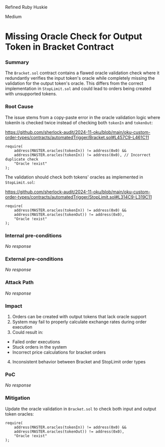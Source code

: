 Refined Ruby Huskie

Medium

# Missing Oracle Check for Output Token in Bracket Contract

### Summary

The `Bracket.sol` contract contains a flawed oracle validation check where it redundantly verifies the input token's oracle while completely missing the validation for the output token's oracle. This differs from the correct implementation in `StopLimit.sol` and could lead to orders being created with unsupported tokens.



### Root Cause

The issue stems from a copy-paste error in the oracle validation logic where tokenIn is checked twice instead of checking both `tokenIn` and `tokenOut`:

https://github.com/sherlock-audit/2024-11-oku/blob/main/oku-custom-order-types/contracts/automatedTrigger/Bracket.sol#L457C9-L461C11

```solidity
require(
    address(MASTER.oracles(tokenIn)) != address(0x0) &&
    address(MASTER.oracles(tokenIn)) != address(0x0), // Incorrect duplicate check
    "Oracle !exist"
);
```

The validation should check both tokens' oracles as implemented in `StopLimit.sol`:

https://github.com/sherlock-audit/2024-11-oku/blob/main/oku-custom-order-types/contracts/automatedTrigger/StopLimit.sol#L314C9-L319C11

```solidity
require(
    address(MASTER.oracles(tokenIn)) != address(0x0) &&
    address(MASTER.oracles(tokenOut)) != address(0x0),
    "Oracle !exist"
);
```

### Internal pre-conditions

_No response_

### External pre-conditions

_No response_

### Attack Path

_No response_

### Impact

1. Orders can be created with output tokens that lack oracle support
2. System may fail to properly calculate exchange rates during order execution
3. Could result in:

-  Failed order executions
-  Stuck orders in the system
-  Incorrect price calculations for bracket orders

4. Inconsistent behavior between Bracket and StopLimit order types

### PoC

_No response_

### Mitigation

Update the oracle validation in `Bracket.sol` to check both input and output token oracles:

```solidity
require(
    address(MASTER.oracles(tokenIn)) != address(0x0) &&
    address(MASTER.oracles(tokenOut)) != address(0x0),
    "Oracle !exist"
);
```